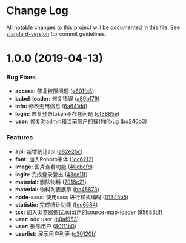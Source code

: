 # Change Log

All notable changes to this project will be documented in this file. See [standard-version](https://github.com/conventional-changelog/standard-version) for commit guidelines.

# 1.0.0 (2019-04-13)


### Bug Fixes

* **access:** 修复权限问题 ([e601fa5](https://github.com/guzhongren/CMS/commit/e601fa5))
* **babel-loader:** 修复错误 ([a89b179](https://github.com/guzhongren/CMS/commit/a89b179))
* **info:** 修改无用信息 ([6a641dd](https://github.com/guzhongren/CMS/commit/6a641dd))
* **login:** 修复登录token不存在问题 ([cf3885e](https://github.com/guzhongren/CMS/commit/cf3885e))
* **user:** 修复对admin和当前用户的操作的bug ([bd246b3](https://github.com/guzhongren/CMS/commit/bd246b3))


### Features

* **api:** 新增统计api ([a82e2bc](https://github.com/guzhongren/CMS/commit/a82e2bc))
* **font:** 加入Roboto字体 ([1cc6212](https://github.com/guzhongren/CMS/commit/1cc6212))
* **image:** 图片查看功能 ([40cbefd](https://github.com/guzhongren/CMS/commit/40cbefd))
* **login:** 完成登录登出 ([43ce11f](https://github.com/guzhongren/CMS/commit/43ce11f))
* **material:** 删除物料 ([7916c21](https://github.com/guzhongren/CMS/commit/7916c21))
* **material:** 物料列表展示 ([be45873](https://github.com/guzhongren/CMS/commit/be45873))
* **node-sass:** 使用sass 进行样式编码 ([01345b5](https://github.com/guzhongren/CMS/commit/01345b5))
* **statistic:** 完成统计功能 ([fee6584](https://github.com/guzhongren/CMS/commit/fee6584))
* **tsx:** 加入浏览器调试.ts(x)用的source-map-loader ([95683df](https://github.com/guzhongren/CMS/commit/95683df))
* **user:** add user ([b0af953](https://github.com/guzhongren/CMS/commit/b0af953))
* **user:** 删除用户 ([80f11b0](https://github.com/guzhongren/CMS/commit/80f11b0))
* **userlist:** 展示用户列表 ([c30120b](https://github.com/guzhongren/CMS/commit/c30120b))
